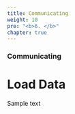 ```yaml
---
title: Communicating
weight: 10
pre: "<b>6. </b>"
chapter: true
---
```


### Communicating

# Load Data

Sample text
